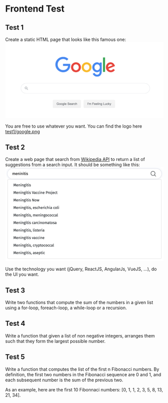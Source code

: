 # Frontend Test

## Test 1

Create a static HTML page that looks like this famous one:
![alt text](./resources/google-homepage.png)

You are free to use whatever you want. You can find the logo here [test1/google.png](test1/google.png)


## Test 2

Create a web page that search from [Wikipedia API](https://en.wikipedia.org/w/api.php?action=help&modules=opensearch) to return a list of suggestions from a search input.
It should be something like this:
![alt text](./resources/wikipedia-autocomplete.png)

Use the technology you want (jQuery, ReactJS, AngularJs, VueJS, ...), do the UI you want.


## Test 3

Write two functions that compute the sum of the numbers in a given list using a for-loop, foreach-loop, a while-loop or a recursion.


## Test 4

Write a function that given a list of non negative integers, arranges them such that they form the largest possible number.


## Test 5

Write a function that computes the list of the first n Fibonacci numbers. By definition, the first two numbers in the Fibonacci sequence are 0 and 1, and each subsequent number is the sum of the previous two.

As an example, here are the first 10 Fibonnaci numbers: [0, 1, 1, 2, 3, 5, 8, 13, 21, 34].
